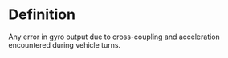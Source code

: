 # Definition

Any error in gyro output due to cross-coupling and acceleration
encountered during vehicle turns.
